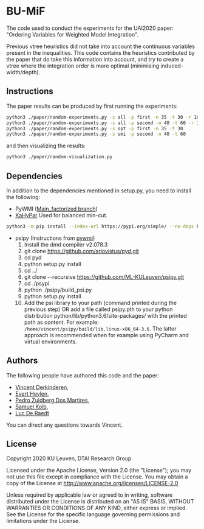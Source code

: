 # BU-MiF
The code used to conduct the experiments for the UAI2020 paper: "Ordering Variables for Weighted Model Integration".

Previous vtree heuristics did not take into account the continuous variables present in the inequalities. This code contains the heuristics contributed by the paper that do take this information into account, and try to create a vtree where the integration order is more optimal (minimising induced-width/depth).

## Instructions

The paper results can be produced by first running the experiments:

```bash
python3 ./paper/random-experiments.py -s all -p first -n 35 -t 30 -r 10
python3 ./paper/random-experiments.py -s all -p second -n 40 -t 60 -r 10
python3 ./paper/random-experiments.py -s opt -p first -n 35 -t 30
python3 ./paper/random-experiments.py -s smi -p second -n 40 -t 60
```

and then visualizing the results:

```bash
python3 ./paper/random-visualization.py
```

## Dependencies

In addition to the dependencies mentioned in setup.py, you need to install the following:

* PyWMI ([Main_factorized branch](https://github.com/weighted-model-integration/pywmi/tree/main_factorized))
* [KaHyPar](https://kahypar.org) Used for balanced min-cut.
```bash
python3 -m pip install --index-url https://pypi.org/simple/ --no-deps kahypar==1.0.4
```
* psipy (Instructions from [pywmi](https://github.com/weighted-model-integration/pywmi/blob/master/README.md))
    1. Install the dmd compiler v2.078.3
    2. git clone https://github.com/ariovistus/pyd.git
    3. cd pyd
    4. python setup.py install
    5. cd ../
    6. git clone --recursive https://github.com/ML-KULeuven/psipy.git
    7. cd ./psypi
    8. python ./psipy/build_psi.py
    9. python setup.py install
    10. Add the psi library to your path (command printed during the previous step) OR add a file called psipy.pth to your python distribution python/lib/python3.6/site-packages/ with the printed path as content. For example: `/home/vincent/psipy/build/lib.linux-x86_64-3.6`. The latter approach is recommended when for example using PyCharm and virtual environments.

## Authors

The following people have authored this code and the paper:
* [Vincent Derkinderen](https://github.com/VincentDerk), 
* [Evert Heylen](https://evertheylen.eu/), 
* [Pedro Zuidberg Dos Martires](https://pedrozudo.github.io/), 
* [Samuel Kolb](https://www.kuleuven.be/wieiswie/nl/person/00092538), 
* [Luc De Raedt](https://wms.cs.kuleuven.be/people/lucderaedt/)

You can direct any questions towards Vincent.

## License

Copyright 2020 KU Leuven, DTAI Research Group

Licensed under the Apache License, Version 2.0 (the "License"); you may not use this file except in compliance with the License. You may obtain a copy of the License at http://www.apache.org/licenses/LICENSE-2.0

Unless required by applicable law or agreed to in writing, software distributed under the License is distributed on an "AS IS" BASIS, WITHOUT WARRANTIES OR CONDITIONS OF ANY KIND, either express or implied. See the License for the specific language governing permissions and limitations under the License.

